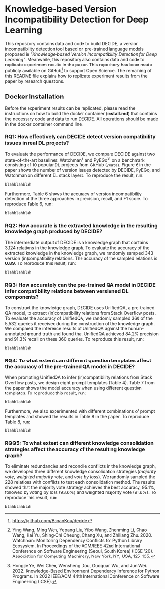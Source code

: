 
# Knowledge-based Version Incompatibility Detection for Deep Learning

This repository contains data and code to build DECIDE, a version incompatibility detection tool based on pre-trained language models proposed in *"Knowledge-based Version Incompatibility Detection for Deep Learning"*. Meanwhile, this repository also contains data and code to replicate experiment results in the paper. This repository has been made publicly available on GitHub[^fn3] to support Open Science. The remaining of this README file explains how to replicate experiment results from the paper by research questions.

[^fn3]: https://github.com/BonanKou/decide

## Docker Installation
Before the experiment results can be replicated, please read the instructions on how to build the docker container (**install.md**) that contains the necessary code and data to run DECIDE. All operations should be made in the docker container command line.


### RQ1: How effectively can  DECIDE detect version compatibility issues in real DL projects?
To evaluate the performance of DECIDE, we compare DECIDE against two state-of-the-art baselines: Watchman[^fn1] and PyEGo[^fn2], on a benchmark consisting of 10 popular DL projects from GitHub (`/data`).  Figure 6 in the paper shows the number of version issues detected by DECIDE, PyEGo, and Watchman on different DL stack layers. To reproduce the result, run:

`blahblahblah`

[^fn1]: Ying Wang, Ming Wen, Yepang Liu, Yibo Wang, Zhenming Li, Chao Wang, Hai Yu, Shing-Chi Cheung, Chang Xu, and Zhiliang Zhu. 2020.  Watchman: Monitoring Dependency Conflicts for Python Library Ecosystem. In  Proceedings of the ACM/IEEE 42nd International Conference on Software Engineering  (Seoul, South Korea)  (ICSE ’20). Association for Computing Machinery, New York, NY, USA, 125–135.
[^fn2]: Hongjie Ye, Wei Chen, Wensheng Dou, Guoquan Wu, and Jun Wei. 2022. Knowledge-Based Environment Dependency Inference for Python Programs. In 2022 IEEE/ACM 44th International Conference on Software Engineering (ICSE).

Furthermore, Table 6 shows the accuracy of version incompatibility detection of the three approaches in precision, recall, and F1 score. To reproduce Table 6, run:

`blahblahblah`

### RQ2: How accurate is the extracted knowledge in the resulting knowledge graph produced by DECIDE?
The intermediate output of DECIDE is a knowledge graph that contains 3,124 relations in the knowledge graph. To evaluate the accuracy of the extracted knowledge in the knowledge graph, we randomly sampled 343 version (in)compatibility relations. The accuracy of the sampled relations is **0.89**. To reproduce this result, run:

`blahblahblah`

### RQ3: How accurately can the pre-trained QA model in  DECIDE infer compatibility relations between versioned DL components?
To construct the knowledge graph, DECIDE uses UnifiedQA, a pre-trained QA model, to extract (in)compatibility relations from Stack Overflow posts. To evaluate the accuracy of UnifiedQA, we randomly sampled 360 of the 5,532 queries it received during the construction of the knowledge graph. We compared the inference results of UnifiedQA against the human-annotated ground truth and found that UnifiedQA achieved 84.2% precision and 91.3% recall on these 360 queries. To reproduce this result, run:

`blahblahblah`

### RQ4: To what extent can different question templates affect the accuracy of the pre-trained QA model in DECIDE?
When prompting UnifiedQA to infer (in)compatibility relations from Stack Overflow posts, we design eight prompt templates (Table 4). Table 7 from the paper shows the model accuracy when using different question templates. To reproduce this result, run:

`blahblahblah`

Furthermore, we also experimented with different combinations of prompt templates and showed the results in Table 8 in the paper. To reproduce Table 8, run:

`blahblahblah`

### RQQ5: To what extent can different knowledge consolidation strategies affect the accuracy of the resulting knowledge graph?
To  eliminate redundancies and reconcile conflicts in the knowledge graph, we developed three different knowledge consolidation strategies (*majority vote*, *weighted majority vote*, and *vote by loss*). We randomly sampled the 228 relations with conflicts to test each consolidation method. The results showed that the majority vote strategy achieves the best accuracy, 95.1%, followed by voting by loss  (93.6%) and weighted majority vote (91.6%). To reproduce this result, run:

`blahblahblah`
